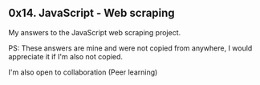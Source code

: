 ## 0x14. JavaScript - Web scraping

My answers to the JavaScript web scraping project.

PS: These answers are mine and were not copied from anywhere, I would appreciate it if I'm also not copied.

I'm also open to collaboration (Peer learning)
